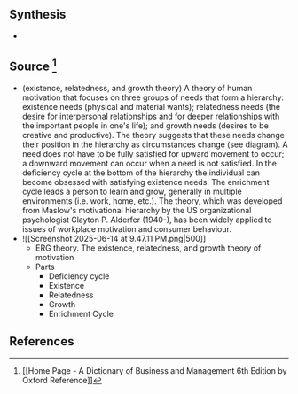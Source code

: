 ## Synthesis
- 
## Source [^1]
- (existence, relatedness, and growth theory) A theory of human motivation that focuses on three groups of needs that form a hierarchy: existence needs (physical and material wants); relatedness needs (the desire for interpersonal relationships and for deeper relationships with the important people in one's life); and growth needs (desires to be creative and productive). The theory suggests that these needs change their position in the hierarchy as circumstances change (see diagram). A need does not have to be fully satisfied for upward movement to occur; a downward movement can occur when a need is not satisfied. In the deficiency cycle at the bottom of the hierarchy the individual can become obsessed with satisfying existence needs. The enrichment cycle leads a person to learn and grow, generally in multiple environments (i.e. work, home, etc.). The theory, which was developed from Maslow's motivational hierarchy by the US organizational psychologist Clayton P. Alderfer (1940-), has been widely applied to issues of workplace motivation and consumer behaviour.
- ![[Screenshot 2025-06-14 at 9.47.11 PM.png|500]]
	- ERG theory. The existence, relatedness, and growth theory of motivation
	- Parts
		- Deficiency cycle
		- Existence
		- Relatedness
		- Growth
		- Enrichment Cycle
## References

[^1]: [[Home Page - A Dictionary of Business and Management 6th Edition by Oxford Reference]]